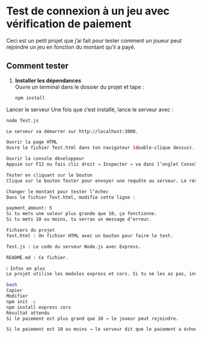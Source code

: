 
#  Test de connexion à un jeu avec vérification de paiement

Ceci est un petit projet que j’ai fait pour tester comment un joueur peut rejoindre un jeu en fonction du montant qu’il a payé.

## Comment tester

1. **Installer les dépendances**  
   Ouvre un terminal dans le dossier du projet et tape :
   ```bash
   npm install
   
Lancer le serveur
Une fois que c’est installé, lance le serveur avec :

  ```bash
  node Test.js

Le serveur va démarrer sur http://localhost:3000.

Ouvrir la page HTML
Ouvre le fichier Test.html dans ton navigateur (double-clique dessus).

Ouvrir la console développeur
Appuie sur F12 ou fais clic droit → Inspecter → va dans l’onglet Console.

Tester en cliquant sur le bouton
Clique sur le bouton Tester pour envoyer une requête au serveur. Le résultat va s’afficher dans la console.

Changer le montant pour tester l’échec
Dans le fichier Test.html, modifie cette ligne :

payment_amount: 5
Si tu mets une valeur plus grande que 10, ça fonctionne.
Si tu mets 10 ou moins, tu verras un message d’erreur.

Fichiers du projet
Test.html : Un fichier HTML avec un bouton pour faire le test.

Test.js : Le code du serveur Node.js avec Express.

README.md : Ce fichier.

ℹ️ Infos en plus
Le projet utilise les modules express et cors. Si tu ne les as pas, installe-les avec :

bash
Copier
Modifier
npm init -y
npm install express cors
Résultat attendu
Si le paiement est plus grand que 10 → le joueur peut rejoindre.

Si le paiement est 10 ou moins → le serveur dit que le paiement a échoué.
